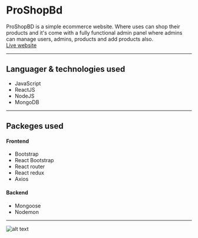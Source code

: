 # **ProShopBd**

ProShopBD is a simple ecommerce website. Where uses can shop their products and it's come with a fully functional admin panel where admins can manage users, admins, products and add products also.
<br />
[Live website](proshopbd.herokuapp.com)

---

## **Languager & technologies used**
* JavaScript
* ReactJS
* NodeJS
* MongoDB

---

## **Packeges used**
#### Frontend
* Bootstrap
* React Bootstrap
* React router
* React redux
* Axios

#### Backend
* Mongoose
* Nodemon
---

![alt text](image.jpg)
